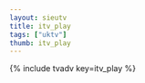 ```yaml
--- 
layout: sieutv
title: itv_play
tags: ["uktv"]
thumb: itv_play
---
```

{% include tvadv key=itv_play %}
